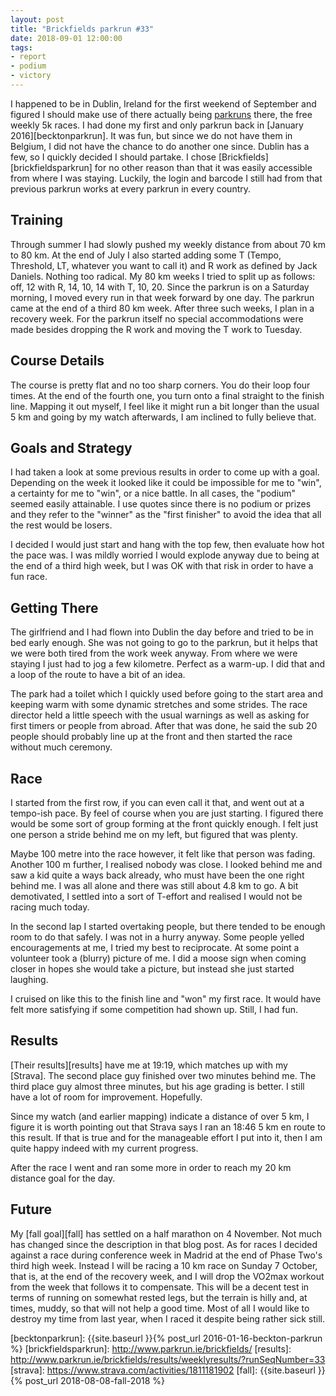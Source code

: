 ```yaml
---
layout: post
title: "Brickfields parkrun #33"
date: 2018-09-01 12:00:00
tags:
- report
- podium
- victory
---
```


I happened to be in Dublin, Ireland for the first weekend of September and
figured I should make use of there actually being [parkruns][parkrun] there,
the free weekly 5k races. I had done my first and only parkrun back in [January
2016][becktonparkrun]. It was fun, but since we do not have them in Belgium, I
did not have the chance to do another one since. Dublin has a few, so I quickly
decided I should partake.  I chose [Brickfields][brickfieldsparkrun] for no
other reason than that it was easily accessible from where I was staying.
Luckily, the login and barcode I still had from that previous parkrun works at
every parkrun in every country.

## Training

Through summer I had slowly pushed my weekly distance from about 70 km to 80
km.  At the end of July I also started adding some T (Tempo, Threshold, LT,
whatever you want to call it) and R work as defined by Jack Daniels. Nothing
too radical.  My 80 km weeks I tried to split up as follows: off, 12 with R,
14, 10, 14 with T, 10, 20.  Since the parkrun is on a Saturday morning, I moved
every run in that week forward by one day.  The parkrun came at the end of a
third 80 km week. After three such weeks, I plan in a recovery week.  For the
parkrun itself no special accommodations were made besides dropping the R work
and moving the T work to Tuesday.

## Course Details

The course is pretty flat and no too sharp corners. You do their loop four
times. At the end of the fourth one, you turn onto a final straight to the
finish line. Mapping it out myself, I feel like it might run a bit longer than
the usual 5 km and going by my watch afterwards, I am inclined to fully believe
that.

## Goals and Strategy

I had taken a look at some previous results in order to come up with a goal.
Depending on the week it looked like it could be impossible for me to "win", a
certainty for me to "win", or a nice battle. In all cases, the "podium" seemed
easily attainable. I use quotes since there is no podium or prizes and they
refer to the "winner" as the "first finisher" to avoid the idea that all the
rest would be losers.

I decided I would just start and hang with the top few, then evaluate how hot
the pace was. I was mildly worried I would explode anyway due to being at the
end of a third high week, but I was OK with that risk in order to have a fun
race.

## Getting There

The girlfriend and I had flown into Dublin the day before and tried to be in
bed early enough. She was not going to go to the parkrun, but it helps that we
were both tired from the work week anyway. From where we were staying I just
had to jog a few kilometre. Perfect as a warm-up. I did that and a loop of the
route to have a bit of an idea.

The park had a toilet which I quickly used before going to the start area and
keeping warm with some dynamic stretches and some strides.  The race director
held a little speech with the usual warnings as well as asking for first timers
or people from abroad.  After that was done, he said the sub 20 people should
probably line up at the front and then started the race without much ceremony.

## Race

I started from the first row, if you can even call it that, and went out at a
tempo-ish pace. By feel of course when you are just starting. I figured there
would be some sort of group forming at the front quickly enough. I felt just
one person a stride behind me on my left, but figured that was plenty.

Maybe 100 metre into the race however, it felt like that person was fading.
Another 100 m further, I realised nobody was close. I looked behind me and saw
a kid quite a ways back already, who must have been the one right behind me. I
was all alone and there was still about 4.8 km to go. A bit demotivated, I
settled into a sort of T-effort and realised I would not be racing much today.

In the second lap I started overtaking people, but there tended to be enough
room to do that safely. I was not in a hurry anyway. Some people yelled
encouragements at me, I tried my best to reciprocate. At some point a volunteer
took a (blurry) picture of me. I did a moose sign when coming closer in hopes
she would take a picture, but instead she just started laughing.

I cruised on like this to the finish line and "won" my first race. It would
have felt more satisfying if some competition had shown up. Still, I had fun.

## Results

[Their results][results] have me at 19:19, which matches up with my [Strava].
The second place guy finished over two minutes behind me. The third place guy
almost three minutes, but his age grading is better. I still have a lot of room
for improvement. Hopefully.

Since my watch (and earlier mapping) indicate a distance of over 5 km, I figure
it is worth pointing out that Strava says I ran an 18:46 5 km en route to this
result. If that is true and for the manageable effort I put into it, then I am
quite happy indeed with my current progress.

After the race I went and ran some more in order to reach my 20 km distance
goal for the day.

## Future

My [fall goal][fall] has settled on a half marathon on 4 November. Not much has
changed since the description in that blog post. As for races I decided against
a race during conference week in Madrid at the end of Phase Two's third high
week. Instead I will be racing a 10 km race on Sunday 7 October, that is, at
the end of the recovery week, and I will drop the VO2max workout from the week
that follows it to compensate. This will be a decent test in terms of running
on somewhat rested legs, but the terrain is hilly and, at times, muddy, so that
will not help a good time. Most of all I would like to destroy my time from
last year, when I raced it despite being rather sick still.

[parkrun]: https://www.parkrun.com/
[becktonparkrun]: {{site.baseurl }}{% post_url 2016-01-16-beckton-parkrun %}
[brickfieldsparkrun]: http://www.parkrun.ie/brickfields/
[results]: http://www.parkrun.ie/brickfields/results/weeklyresults/?runSeqNumber=33
[strava]: https://www.strava.com/activities/1811181902
[fall]: {{site.baseurl }}{% post_url 2018-08-08-fall-2018 %}
